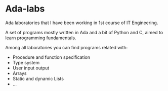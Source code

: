 # Ada-labs
Ada laboratories that I have been working in 1st course of IT Engineering.

A set of programs mostly written in Ada and a bit of Python and C, aimed to learn programming fundamentals.

Among all laboratories you can find programs related with:
* Procedure and function specification
* Type system
* User input output
* Arrays
* Static and dynamic Lists
* ...
